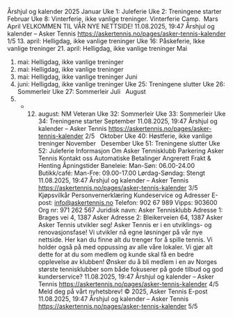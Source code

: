 Årshjul og kalender
2025
Januar
Uke 1: Juleferie
Uke 2: Treningene starter
Februar
Uke 8: Vinterferie, ikke vanlige treninger.
Vinterferie Camp. 
Mars
April
VELKOMMEN TIL VÅR NYE NETTSIDE!
11.08.2025, 19:47
Årshjul og kalender – Asker Tennis
https://askertennis.no/pages/asker-tennis-kalender
1/5
13. april: Helligdag, ikke vanlige treninger
Uke 16: Påskeferie, Ikke vanlige treninger
21. april: Helligdag, ikke vanlige treninger
Mai
1. mai: Helligdag, ikke vanlige treninger
17. mai: Helligdag, ikke vanlige treninger
29. mai: Helligdag, ikke vanlige treninger
Juni
9. juni: Helligdag, ikke vanlige treninger
Uke 25: Treningene slutter
Uke 26: Sommerleir
Uke 27: Sommerleir
Juli
 
August
7. - 12. august: NM Veteran
Uke 32: Sommerleir
Uke 33: Sommerleir
Uke 34: Treningene starter
September
11.08.2025, 19:47
Årshjul og kalender – Asker Tennis
https://askertennis.no/pages/asker-tennis-kalender
2/5
 
Oktober
Uke 40: Høstferie, ikke vanlige treninger
November
 
Desember
Uke 51: Treningene slutter
Uke 52: Juleferie
Informasjon
Om Asker Tennisklubb
Parkering Asker Tennis
Kontakt oss
Automatiske Betalinger
Angrerett
Frakt & Henting
Åpningstider
Baneleie:
Man-Søn: 06.00-24.00
Butikk/café:
Man-Fre: 09.00-17.00
Lørdag-Søndag: Stengt
11.08.2025, 19:47
Årshjul og kalender – Asker Tennis
https://askertennis.no/pages/asker-tennis-kalender
3/5
Kjøpsvilkår
Personvernerklæring
Kundeservice og Adresser
E-post: info@askertennis.no
Telefon: 902 67 989
Vipps: 903600
Org nr: 971 262 567
Juridisk navn: Asker Tennisklubb
Adresse 1: Brages vei 4, 1387 Asker
Adresse 2: Bleikerveien 64, 1387 Asker
Asker Tennis utvikler seg!
Asker Tennis er i en utviklings- og renovasjonsfase! Vi utvikler nå egne
løsninger på vår nye nettside. Her kan du finne alt du trenger for å spille
tennis. Vi holder også på med oppussing av alle våre lokaler. Vi gjør alt
dette for at du som medlem og kunde skal få en bedre opplevelse av
klubben! Ønsker du å bli medlem i en av Norges største tennisklubber som
både fokuserer på gode tilbud og god kunderservice?
11.08.2025, 19:47
Årshjul og kalender – Asker Tennis
https://askertennis.no/pages/asker-tennis-kalender
4/5
Meld deg på vårt nyhetsbrev!
© 2025, Asker Tennis
E-post
11.08.2025, 19:47
Årshjul og kalender – Asker Tennis
https://askertennis.no/pages/asker-tennis-kalender
5/5
